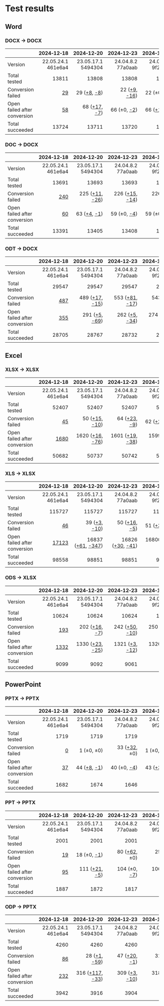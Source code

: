
# Test results

## Word

### DOCX → DOCX

|  | 2024&#8209;12&#8209;18 | 2024&#8209;12&#8209;20 | 2024&#8209;12&#8209;23 | 2024&#8209;12&#8209;27 | 2024&#8209;12&#8209;28 | 2025&#8209;01&#8209;26 | 2025&#8209;02&#8209;11 | 2025&#8209;03&#8209;05 | 2025&#8209;03&#8209;22 | 
| :--- | ---: | ---: | ---: | ---: | ---: | ---: | ---: | ---: | ---: |
| Version | 22.05.24.1<br>461e6a4 | 23.05.17.1<br>5494304 | 24.04.8.2<br>77a0aab | 24.04.9.2<br>9f2e55c | 24.04.10.2<br>a4b67a7664 | 24.04.12.1<br>663fe346b8 | 24.04.12.3<br>321ff0a561 | 24.04.13.1<br>3dc280be53 | 24.04.13.2<br>ded56d8ff7 |
| Total tested | 13811 | 13808 | 13808 | 13808 | 13808 | 13811 | 13811 | 13811 | 13811 |
| Conversion failed | [29](docx-0-CFplus.txt) | 29 ([+8](docx-1-CFplus.txt), [-8](docx-1-CFminus.txt)) | 22 ([+9](docx-2-CFplus.txt), [-16](docx-2-CFminus.txt)) | 22 (±0, ±0) | 22 (±0, ±0) | 26 ([+4](docx-5-CFplus.txt), ±0) | 27 ([+1](docx-6-CFplus.txt), ±0) | 24 ([+1](docx-7-CFplus.txt), [-4](docx-7-CFminus.txt)) | 41 ([+18](docx-8-CFplus.txt), [-1](docx-8-CFminus.txt)) |
| Open failed after conversion | [58](docx-0-OFCplus.txt) | 68 ([+17](docx-1-OFCplus.txt), [-7](docx-1-OFCminus.txt)) | 66 (±0, [-2](docx-2-OFCminus.txt)) | 66 ([+1](docx-3-OFCplus.txt), [-1](docx-3-OFCminus.txt)) | 68 ([+2](docx-4-OFCplus.txt), ±0) | 68 ([+1](docx-5-OFCplus.txt), [-1](docx-5-OFCminus.txt)) | 70 ([+2](docx-6-OFCplus.txt), ±0) | 69 (±0, [-1](docx-7-OFCminus.txt)) | 84 ([+16](docx-8-OFCplus.txt), [-1](docx-8-OFCminus.txt)) |
| Total succeeded | 13724 | 13711 | 13720 | 13720 | 13718 | 13717 | 13714 | 13718 | 13686 |

### DOC → DOCX

|  | 2024&#8209;12&#8209;18 | 2024&#8209;12&#8209;20 | 2024&#8209;12&#8209;23 | 2024&#8209;12&#8209;27 | 2024&#8209;12&#8209;28 | 2025&#8209;01&#8209;26 | 2025&#8209;02&#8209;11 | 2025&#8209;03&#8209;05 | 2025&#8209;03&#8209;22 | 
| :--- | ---: | ---: | ---: | ---: | ---: | ---: | ---: | ---: | ---: |
| Version | 22.05.24.1<br>461e6a4 | 23.05.17.1<br>5494304 | 24.04.8.2<br>77a0aab | 24.04.9.2<br>9f2e55c | 24.04.10.2<br>a4b67a7664 | 24.04.12.1<br>663fe346b8 | 24.04.12.3<br>321ff0a561 | 24.04.13.1<br>3dc280be53 | 24.04.13.2<br>ded56d8ff7 |
| Total tested | 13691 | 13693 | 13693 | 13693 | 13693 | 13691 | 13691 | 13691 | 13691 |
| Conversion failed | [240](doc-0-CFplus.txt) | 225 ([+11](doc-1-CFplus.txt), [-26](doc-1-CFminus.txt)) | 226 ([+15](doc-2-CFplus.txt), [-14](doc-2-CFminus.txt)) | 226 ([+1](doc-3-CFplus.txt), [-1](doc-3-CFminus.txt)) | 225 (±0, [-1](doc-4-CFminus.txt)) | 226 ([+1](doc-5-CFplus.txt), ±0) | 226 (±0, ±0) | 225 (±0, [-1](doc-7-CFminus.txt)) | 225 (±0, ±0) |
| Open failed after conversion | [60](doc-0-OFCplus.txt) | 63 ([+4](doc-1-OFCplus.txt), [-1](doc-1-OFCminus.txt)) | 59 (±0, [-4](doc-2-OFCminus.txt)) | 59 (±0, ±0) | 60 ([+1](doc-4-OFCplus.txt), ±0) | 49 ([+1](doc-5-OFCplus.txt), [-12](doc-5-OFCminus.txt)) | 50 ([+1](doc-6-OFCplus.txt), ±0) | 50 (±0, ±0) | 71 ([+21](doc-8-OFCplus.txt), ±0) |
| Total succeeded | 13391 | 13405 | 13408 | 13408 | 13408 | 13416 | 13415 | 13416 | 13395 |

### ODT → DOCX

|  | 2024&#8209;12&#8209;18 | 2024&#8209;12&#8209;20 | 2024&#8209;12&#8209;23 | 2024&#8209;12&#8209;27 | 2024&#8209;12&#8209;28 | 2025&#8209;01&#8209;26 | 2025&#8209;02&#8209;11 | 2025&#8209;03&#8209;05 | 2025&#8209;03&#8209;22 | 
| :--- | ---: | ---: | ---: | ---: | ---: | ---: | ---: | ---: | ---: |
| Version | 22.05.24.1<br>461e6a4 | 23.05.17.1<br>5494304 | 24.04.8.2<br>77a0aab | 24.04.9.2<br>9f2e55c | 24.04.10.2<br>a4b67a7664 | 24.04.12.1<br>663fe346b8 | 24.04.12.3<br>321ff0a561 | 24.04.13.1<br>3dc280be53 | 24.04.13.2<br>ded56d8ff7 |
| Total tested | 29547 | 29547 | 29547 | 29547 | 29547 | 29547 | 29547 | 29547 | 29487 |
| Conversion failed | [487](odt-0-CFplus.txt) | 489 ([+17](odt-1-CFplus.txt), [-15](odt-1-CFminus.txt)) | 553 ([+81](odt-2-CFplus.txt), [-17](odt-2-CFminus.txt)) | 543 ([+1](odt-3-CFplus.txt), [-11](odt-3-CFminus.txt)) | 540 (±0, [-3](odt-4-CFminus.txt)) | 546 ([+6](odt-5-CFplus.txt), ±0) | 550 ([+4](odt-6-CFplus.txt), ±0) | 548 ([+5](odt-7-CFplus.txt), [-7](odt-7-CFminus.txt)) | 484 ([+2](odt-8-CFplus.txt), [-66](odt-8-CFminus.txt)) |
| Open failed after conversion | [355](odt-0-OFCplus.txt) | 291 ([+5](odt-1-OFCplus.txt), [-69](odt-1-OFCminus.txt)) | 262 ([+5](odt-2-OFCplus.txt), [-34](odt-2-OFCminus.txt)) | 274 ([+14](odt-3-OFCplus.txt), [-2](odt-3-OFCminus.txt)) | 275 ([+2](odt-4-OFCplus.txt), [-1](odt-4-OFCminus.txt)) | 268 ([+2](odt-5-OFCplus.txt), [-9](odt-5-OFCminus.txt)) | 271 ([+4](odt-6-OFCplus.txt), [-1](odt-6-OFCminus.txt)) | 266 (±0, [-5](odt-7-OFCminus.txt)) | 310 ([+46](odt-8-OFCplus.txt), [-2](odt-8-OFCminus.txt)) |
| Total succeeded | 28705 | 28767 | 28732 | 28730 | 28732 | 28733 | 28726 | 28733 | 28693 |

## Excel

### XLSX → XLSX

|  | 2024&#8209;12&#8209;18 | 2024&#8209;12&#8209;20 | 2024&#8209;12&#8209;23 | 2024&#8209;12&#8209;27 | 2024&#8209;12&#8209;28 | 2025&#8209;01&#8209;26 | 2025&#8209;02&#8209;11 | 2025&#8209;03&#8209;05 | 2025&#8209;03&#8209;22 | 
| :--- | ---: | ---: | ---: | ---: | ---: | ---: | ---: | ---: | ---: |
| Version | 22.05.24.1<br>461e6a4 | 23.05.17.1<br>5494304 | 24.04.8.2<br>77a0aab | 24.04.9.2<br>9f2e55c | 24.04.10.2<br>a4b67a7664 | 24.04.12.1<br>663fe346b8 | 24.04.12.3<br>321ff0a561 | 24.04.13.1<br>3dc280be53 | 24.04.13.2<br>ded56d8ff7 |
| Total tested | 52407 | 52407 | 52407 | 52407 | 52407 | 52407 | 52407 | 52409 | 52409 |
| Conversion failed | [45](xlsx-0-CFplus.txt) | 50 ([+15](xlsx-1-CFplus.txt), [-10](xlsx-1-CFminus.txt)) | 64 ([+23](xlsx-2-CFplus.txt), [-9](xlsx-2-CFminus.txt)) | 62 ([+2](xlsx-3-CFplus.txt), [-4](xlsx-3-CFminus.txt)) | 60 ([+1](xlsx-4-CFplus.txt), [-3](xlsx-4-CFminus.txt)) | 66 ([+7](xlsx-5-CFplus.txt), [-1](xlsx-5-CFminus.txt)) | 67 ([+2](xlsx-6-CFplus.txt), [-1](xlsx-6-CFminus.txt)) | 72 ([+7](xlsx-7-CFplus.txt), [-2](xlsx-7-CFminus.txt)) | 67 ([+2](xlsx-8-CFplus.txt), [-7](xlsx-8-CFminus.txt)) |
| Open failed after conversion | [1680](xlsx-0-OFCplus.txt) | 1620 ([+16](xlsx-1-OFCplus.txt), [-76](xlsx-1-OFCminus.txt)) | 1601 ([+19](xlsx-2-OFCplus.txt), [-38](xlsx-2-OFCminus.txt)) | 1599 ([+1](xlsx-3-OFCplus.txt), [-3](xlsx-3-OFCminus.txt)) | 1588 ([+15](xlsx-4-OFCplus.txt), [-26](xlsx-4-OFCminus.txt)) | 1427 ([+1](xlsx-5-OFCplus.txt), [-162](xlsx-5-OFCminus.txt)) | 1425 (±0, [-2](xlsx-6-OFCminus.txt)) | 1335 ([+2](xlsx-7-OFCplus.txt), [-92](xlsx-7-OFCminus.txt)) | 983 ([+5](xlsx-8-OFCplus.txt), [-357](xlsx-8-OFCminus.txt)) |
| Total succeeded | 50682 | 50737 | 50742 | 50746 | 50759 | 50914 | 50915 | 51002 | 51359 |

### XLS → XLSX

|  | 2024&#8209;12&#8209;18 | 2024&#8209;12&#8209;20 | 2024&#8209;12&#8209;23 | 2024&#8209;12&#8209;27 | 2024&#8209;12&#8209;28 | 2025&#8209;01&#8209;26 | 2025&#8209;02&#8209;11 | 2025&#8209;03&#8209;05 | 2025&#8209;03&#8209;22 | 
| :--- | ---: | ---: | ---: | ---: | ---: | ---: | ---: | ---: | ---: |
| Version | 22.05.24.1<br>461e6a4 | 23.05.17.1<br>5494304 | 24.04.8.2<br>77a0aab | 24.04.9.2<br>9f2e55c | 24.04.10.2<br>a4b67a7664 | 24.04.12.1<br>663fe346b8 | 24.04.12.3<br>321ff0a561 | 24.04.13.1<br>3dc280be53 | 24.04.13.2<br>ded56d8ff7 |
| Total tested | 115727 | 115727 | 115727 | 115727 | 115727 | 115727 | 115727 | 115727 | 115727 |
| Conversion failed | [46](xls-0-CFplus.txt) | 39 ([+3](xls-1-CFplus.txt), [-10](xls-1-CFminus.txt)) | 50 ([+16](xls-2-CFplus.txt), [-5](xls-2-CFminus.txt)) | 51 ([+3](xls-3-CFplus.txt), [-2](xls-3-CFminus.txt)) | 52 ([+4](xls-4-CFplus.txt), [-3](xls-4-CFminus.txt)) | 51 ([+3](xls-5-CFplus.txt), [-4](xls-5-CFminus.txt)) | 55 ([+7](xls-6-CFplus.txt), [-3](xls-6-CFminus.txt)) | 55 ([+4](xls-7-CFplus.txt), [-4](xls-7-CFminus.txt)) | 53 ([+4](xls-8-CFplus.txt), [-6](xls-8-CFminus.txt)) |
| Open failed after conversion | [17123](xls-0-OFCplus.txt) | 16837 ([+61](xls-1-OFCplus.txt), [-347](xls-1-OFCminus.txt)) | 16826 ([+30](xls-2-OFCplus.txt), [-41](xls-2-OFCminus.txt)) | 16800 ([+2](xls-3-OFCplus.txt), [-28](xls-3-OFCminus.txt)) | 16800 ([+1](xls-4-OFCplus.txt), [-1](xls-4-OFCminus.txt)) | 10129 ([+1](xls-5-OFCplus.txt), [-6672](xls-5-OFCminus.txt)) | 3227 ([+10](xls-6-OFCplus.txt), [-6912](xls-6-OFCminus.txt)) | 3227 ([+1](xls-7-OFCplus.txt), [-1](xls-7-OFCminus.txt)) | 3181 ([+1](xls-8-OFCplus.txt), [-47](xls-8-OFCminus.txt)) |
| Total succeeded | 98558 | 98851 | 98851 | 98876 | 98875 | 105547 | 112445 | 112445 | 112493 |

### ODS → XLSX

|  | 2024&#8209;12&#8209;18 | 2024&#8209;12&#8209;20 | 2024&#8209;12&#8209;23 | 2024&#8209;12&#8209;27 | 2024&#8209;12&#8209;28 | 2025&#8209;01&#8209;26 | 2025&#8209;02&#8209;11 | 2025&#8209;03&#8209;05 | 2025&#8209;03&#8209;22 | 
| :--- | ---: | ---: | ---: | ---: | ---: | ---: | ---: | ---: | ---: |
| Version | 22.05.24.1<br>461e6a4 | 23.05.17.1<br>5494304 | 24.04.8.2<br>77a0aab | 24.04.9.2<br>9f2e55c | 24.04.10.2<br>a4b67a7664 | 24.04.12.1<br>663fe346b8 | 24.04.12.3<br>321ff0a561 | 24.04.13.1<br>3dc280be53 | 24.04.13.2<br>ded56d8ff7 |
| Total tested | 10624 | 10624 | 10624 | 10624 | 10624 | 10624 | 10624 | 10624 | 10624 |
| Conversion failed | [193](ods-0-CFplus.txt) | 202 ([+16](ods-1-CFplus.txt), [-7](ods-1-CFminus.txt)) | 242 ([+50](ods-2-CFplus.txt), [-10](ods-2-CFminus.txt)) | 250 ([+16](ods-3-CFplus.txt), [-8](ods-3-CFminus.txt)) | 254 ([+4](ods-4-CFplus.txt), ±0) | 258 ([+5](ods-5-CFplus.txt), [-1](ods-5-CFminus.txt)) | 260 ([+2](ods-6-CFplus.txt), ±0) | 258 ([+1](ods-7-CFplus.txt), [-3](ods-7-CFminus.txt)) | 258 ([+1](ods-8-CFplus.txt), [-1](ods-8-CFminus.txt)) |
| Open failed after conversion | [1332](ods-0-OFCplus.txt) | 1330 ([+23](ods-1-OFCplus.txt), [-25](ods-1-OFCminus.txt)) | 1321 ([+3](ods-2-OFCplus.txt), [-12](ods-2-OFCminus.txt)) | 1320 ([+1](ods-3-OFCplus.txt), [-2](ods-3-OFCminus.txt)) | 1319 (±0, [-1](ods-4-OFCminus.txt)) | 1301 (±0, [-18](ods-5-OFCminus.txt)) | 1297 ([+1](ods-6-OFCplus.txt), [-5](ods-6-OFCminus.txt)) | 1299 ([+2](ods-7-OFCplus.txt), ±0) | 1278 ([+1](ods-8-OFCplus.txt), [-22](ods-8-OFCminus.txt)) |
| Total succeeded | 9099 | 9092 | 9061 | 9054 | 9051 | 9065 | 9067 | 9067 | 9088 |

## PowerPoint

### PPTX → PPTX

|  | 2024&#8209;12&#8209;18 | 2024&#8209;12&#8209;20 | 2024&#8209;12&#8209;23 | 2024&#8209;12&#8209;27 | 2024&#8209;12&#8209;28 | 2025&#8209;01&#8209;26 | 2025&#8209;02&#8209;11 | 2025&#8209;03&#8209;05 | 2025&#8209;03&#8209;22 | 
| :--- | ---: | ---: | ---: | ---: | ---: | ---: | ---: | ---: | ---: |
| Version | 22.05.24.1<br>461e6a4 | 23.05.17.1<br>5494304 | 24.04.8.2<br>77a0aab | 24.04.9.2<br>9f2e55c | 24.04.10.2<br>a4b67a7664 | 24.04.12.1<br>663fe346b8 | 24.04.12.3<br>321ff0a561 | 24.04.13.1<br>3dc280be53 | 24.04.13.2<br>ded56d8ff7 |
| Total tested | 1719 | 1719 | 1719 | 1719 | 1719 | 1719 | 1719 | 1719 | 1719 |
| Conversion failed | [0](pptx-0-CFplus.txt) | 1 (±0, ±0) | 33 ([+32](pptx-2-CFplus.txt), ±0) | 1 (±0, [-32](pptx-3-CFminus.txt)) | 1 (±0, ±0) | 1 (±0, ±0) | 1 (±0, ±0) | 1 (±0, ±0) | 1 (±0, ±0) |
| Open failed after conversion | [37](pptx-0-OFCplus.txt) | 44 ([+8](pptx-1-OFCplus.txt), [-1](pptx-1-OFCminus.txt)) | 40 (±0, [-4](pptx-2-OFCminus.txt)) | 43 ([+3](pptx-3-OFCplus.txt), ±0) | 43 (±0, ±0) | 43 (±0, ±0) | 43 (±0, ±0) | 43 (±0, ±0) | 43 (±0, ±0) |
| Total succeeded | 1682 | 1674 | 1646 | 1675 | 1675 | 1675 | 1675 | 1675 | 1675 |

### PPT → PPTX

|  | 2024&#8209;12&#8209;18 | 2024&#8209;12&#8209;20 | 2024&#8209;12&#8209;23 | 2024&#8209;12&#8209;27 | 2024&#8209;12&#8209;28 | 2025&#8209;01&#8209;26 | 2025&#8209;02&#8209;11 | 2025&#8209;03&#8209;05 | 2025&#8209;03&#8209;22 | 
| :--- | ---: | ---: | ---: | ---: | ---: | ---: | ---: | ---: | ---: |
| Version | 22.05.24.1<br>461e6a4 | 23.05.17.1<br>5494304 | 24.04.8.2<br>77a0aab | 24.04.9.2<br>9f2e55c | 24.04.10.2<br>a4b67a7664 | 24.04.12.1<br>663fe346b8 | 24.04.12.3<br>321ff0a561 | 24.04.13.1<br>3dc280be53 | 24.04.13.2<br>ded56d8ff7 |
| Total tested | 2001 | 2001 | 2001 | 2001 | 2001 | 2001 | 2001 | 2001 | 2001 |
| Conversion failed | [19](ppt-0-CFplus.txt) | 18 (±0, [-1](ppt-1-CFminus.txt)) | 80 ([+62](ppt-2-CFplus.txt), ±0) | 25 ([+2](ppt-3-CFplus.txt), [-57](ppt-3-CFminus.txt)) | 25 (±0, ±0) | 33 ([+12](ppt-5-CFplus.txt), [-4](ppt-5-CFminus.txt)) | 33 (±0, ±0) | 33 (±0, ±0) | 33 (±0, ±0) |
| Open failed after conversion | [95](ppt-0-OFCplus.txt) | 111 ([+21](ppt-1-OFCplus.txt), [-5](ppt-1-OFCminus.txt)) | 104 (±0, [-7](ppt-2-OFCminus.txt)) | 106 ([+3](ppt-3-OFCplus.txt), [-1](ppt-3-OFCminus.txt)) | 106 (±0, ±0) | 410 ([+305](ppt-5-OFCplus.txt), [-1](ppt-5-OFCminus.txt)) | 106 (±0, [-304](ppt-6-OFCminus.txt)) | 105 (±0, [-1](ppt-7-OFCminus.txt)) | 104 (±0, [-1](ppt-8-OFCminus.txt)) |
| Total succeeded | 1887 | 1872 | 1817 | 1870 | 1870 | 1558 | 1862 | 1863 | 1864 |

### ODP → PPTX

|  | 2024&#8209;12&#8209;18 | 2024&#8209;12&#8209;20 | 2024&#8209;12&#8209;23 | 2024&#8209;12&#8209;27 | 2024&#8209;12&#8209;28 | 2025&#8209;01&#8209;26 | 2025&#8209;02&#8209;11 | 2025&#8209;03&#8209;05 | 2025&#8209;03&#8209;22 | 
| :--- | ---: | ---: | ---: | ---: | ---: | ---: | ---: | ---: | ---: |
| Version | 22.05.24.1<br>461e6a4 | 23.05.17.1<br>5494304 | 24.04.8.2<br>77a0aab | 24.04.9.2<br>9f2e55c | 24.04.10.2<br>a4b67a7664 | 24.04.12.1<br>663fe346b8 | 24.04.12.3<br>321ff0a561 | 24.04.13.1<br>3dc280be53 | 24.04.13.2<br>ded56d8ff7 |
| Total tested | 4260 | 4260 | 4260 | 4260 | 4260 | 4260 | 4260 | 4260 | 4260 |
| Conversion failed | [86](odp-0-CFplus.txt) | 28 ([+1](odp-1-CFplus.txt), [-59](odp-1-CFminus.txt)) | 47 ([+20](odp-2-CFplus.txt), [-1](odp-2-CFminus.txt)) | 31 (±0, [-16](odp-3-CFminus.txt)) | 31 (±0, ±0) | 34 ([+3](odp-5-CFplus.txt), ±0) | 34 (±0, ±0) | 34 (±0, ±0) | 34 (±0, ±0) |
| Open failed after conversion | [232](odp-0-OFCplus.txt) | 316 ([+117](odp-1-OFCplus.txt), [-33](odp-1-OFCminus.txt)) | 309 ([+3](odp-2-OFCplus.txt), [-10](odp-2-OFCminus.txt)) | 318 ([+9](odp-3-OFCplus.txt), ±0) | 318 (±0, ±0) | 519 ([+213](odp-5-OFCplus.txt), [-12](odp-5-OFCminus.txt)) | 307 ([+1](odp-6-OFCplus.txt), [-213](odp-6-OFCminus.txt)) | 306 (±0, [-1](odp-7-OFCminus.txt)) | 252 ([+1](odp-8-OFCplus.txt), [-55](odp-8-OFCminus.txt)) |
| Total succeeded | 3942 | 3916 | 3904 | 3911 | 3911 | 3707 | 3919 | 3920 | 3974 |

